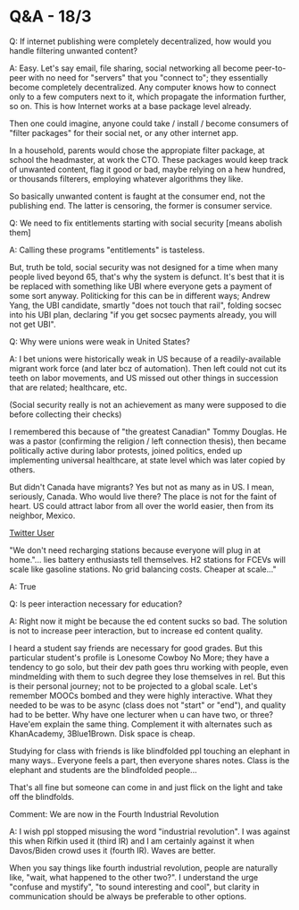 # Q&A - 18/3

Q: If internet publishing were completely decentralized, how would you
handle filtering unwanted content?

A: Easy. Let's say email, file sharing, social networking all become
peer-to-peer with no need for "servers" that you "connect to"; they
essentially become completely decentralized. Any computer knows how to
connect only to a few computers next to it, which propagate the
information further, so on. This is how Internet works at a base
package level already.

Then one could imagine, anyone could take / install / become consumers
of "filter packages" for their social net, or any other internet app.

In a household, parents would chose the appropiate filter package, at
school the headmaster, at work the CTO. These packages would keep
track of unwanted content, flag it good or bad, maybe relying on a hew
hundred, or thousands filterers, employing whatever algorithms they
like.

So basically unwanted content is faught at the consumer end, not the
publishing end. The latter is censoring, the former is consumer
service.

Q: We need to fix entitlements starting with social security [means
abolish them]

A: Calling these programs "entitlements" is tasteless.

But, truth be told, social security was not designed for a time when
many people lived beyond 65, that's why the system is defunct. It's
best that it is be replaced with something like UBI where everyone
gets a payment of some sort anyway. Politicking for this can be in
different ways; Andrew Yang, the UBI candidate, smartly "does not
touch that rail", folding socsec into his UBI plan, declaring "if you
get socsec payments already, you will not get UBI".

Q: Why were unions were weak in United States?

A: I bet unions were historically weak in US because of a
readily-available migrant work force (and later bcz of
automation). Then left could not cut its teeth on labor movements, and
US missed out other things in succession that are related; healthcare,
etc.

(Social security really is not an achievement as many were supposed to
die before collecting their checks)

I remembered this because of "the greatest Canadian" Tommy Douglas. He
was a pastor (confirming the religion / left connection thesis), then
became politically active during labor protests, joined politics,
ended up implementing universal healthcare, at state level which was
later copied by others.

But didn't Canada have migrants? Yes but not as many as in US. I mean,
seriously, Canada. Who would live there? The place is not for the
faint of heart. US could attract labor from all over the world easier,
then from its neighbor, Mexico.

[Twitter User](https://mobile.twitter.com/garrygolden/status/1104850079985401856)

"We don't need recharging stations because everyone will plug in at
home."... lies battery enthusiasts tell themselves. H2 stations for
FCEVs will scale like gasoline stations. No grid balancing
costs. Cheaper at scale..."

A: True

Q: Is peer interaction necessary for education?

A: Right now it might be because the ed content sucks so bad. The
solution is not to increase peer interaction, but to increase ed
content quality.

I heard a student say friends are necessary for good grades. But this
particular student's profile is Lonesome Cowboy No More; they have a
tendency to go solo, but their dev path goes thru working with people,
even mindmelding with them to such degree they lose themselves in
rel. But this is their personal journey; not to be projected to a
global scale. Let's remember MOOCs bombed and they were highly
interactive. What they needed to be was to be async (class does not
"start" or "end"), and quality had to be better. Why have one lecturer
when u can have two, or three? Have'em explain the same
thing. Complement it with alternates such as KhanAcademy,
3Blue1Brown. Disk space is cheap.

Studying for class with friends is like blindfolded ppl touching an
elephant in many ways.. Everyone feels a part, then everyone shares
notes. Class is the elephant and students are the blindfolded
people...

That's all fine but someone can come in and just flick on the light
and take off the blindfolds.

Comment: We are now in the Fourth Industrial Revolution

A: I wish ppl stopped misusing the word "industrial revolution". I was
against this when Rifkin used it (third IR) and I am certainly against
it when Davos/Biden crowd uses it (fourth IR). Waves are better.

When you say things like fourth industrial revolution, people are
naturally like, "wait, what happened to the other two?". I understand
the urge "confuse and mystify", "to sound interesting and cool", but
clarity in communication should be always be preferable to other options.

